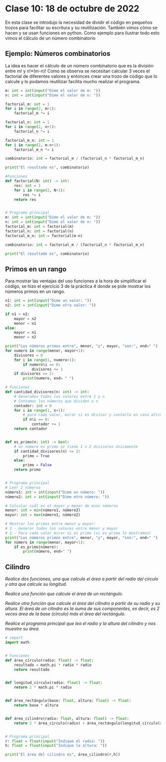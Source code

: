 # Clase 10: 18 de octubre de 2022

En esta clase se introdujo la necesidad de dividir el código en pequeños trozos para facilitar su escritura y su reutilización. También vimos cómo se hacen y se usan funciones en python. Como ejemplo para ilustrar todo esto vimos el cálculo de un número combinatorio

## Ejemplo: Números combinatorios

La idea es hacer el cálculo de un número combinatorio que es la división entre m! y n!\*(m-n)! Como se observa se necesitan calcular 3 veces el factorial de diferentes valores y entonces crear una trozo de código que lo calcule y lo podamos reutilizar facilita mucho realizar el programa.

```python
m: int = int(input("Dime el valor de m: "))
n: int = int(input("Dime el valor de n: "))

factorial_m: int = 1
for i in range(2, m+1):
    factorial_m *= i

factorial_n: int = 1
for i in range(2, n+1):
    factorial_n *= i

factorial_m_n: int = 1
for i in range(2, m-n+1):
    factorial_m_n *= i

combinatorio: int = factorial_m / (factorial_n * factorial_m_n)

print("El resultado es", combinatorio)
```

```python
#Funciones
def factorial(N: int) -> int:
    res: int = 1
    for i in range(2, N+1):
        res *= i
    return res


# Programa principal
m: int = int(input("Dime el valor de m: "))
n: int = int(input("Dime el valor de n: "))
factorial_m: int = factorial(m)
factorial_n: int = factorial(n)
factorial_m_n: int = factorial(m-n)

combinatorio: int = factorial_m / (factorial_n * factorial_m_n)

print("El resultado es", combinatorio)
```

## Primos en un rango

Para mostrar las ventajas del uso funciones a la hora de simplificar el código, se hizo el ejercicio 3 de la práctica 4 donde se pide mostrar los números primos en un rango.

```python
n1: int = int(input("Dime un valor: "))
n2: int = int(input("Dime otro valor: "))

if n1 < n2:
    mayor = n2
    menor = n1
else:
    mayor = n1
    menor = n2

print("Los números primos entre", menor, "y", mayor, "son:", end=" ")
for numero in range(menor, mayor+1):
    divisores = 0
    for i in range(1, numero+1):
        if numero%i == 0:
            divisores += 1
    if divisores <= 2:
        print(numero, end= " ")
```

```python
# Funciones
def cantidad_divisores(n: int) -> int:
    # Generamos todos los valores entre 1 y n
    # Contamos los números que dividen a n
    contador: int = 0
    for i in range(1, n+1):
        # para cada valor, mirar si es divisor y contarlo en caso afirmativo
        if n%i == 0:
            contador += 1
    return contador


def es_primo(n: int) -> bool:
    # un número es primo si tiene 1 o 2 divisores únicamente
    if cantidad_divisores(n) <= 2:
        primo = True
    else:
        primo = False
    return primo


# Programa principal
# Leer 2 números
número1: int = int(input("Dime un número: "))
número2: int = int(input("Dime otro número: "))

# Calcular cuál es el mayor y menor de esos números
menor: int = min(número1, número2)
mayor: int = max(número1, número2)

# Mostrar los primos entre menor y mayor:
# 1.- Generar todos los valores entre menor y mayor
# 2.- Para cada valor mirar si es primo (si es primo lo mostramos)
print("Los números primos entre", menor, "y", mayor, "son:", end=" ")
for número in range(menor, mayor+1):
    if es_primo(número):
        print(número, end=" ")
```

## Cilindro 

*Realice dos funciones, una que calcule el área a partir del radio del círculo y otra que calcule su longitud.*

*Realice una función que calcule el área de un rectángulo.*

*Realice otra función que calcule el área del cilindro a partir de su radio y su altura. El área de un cilindro es la suma de sus componentes, es decir, es 2 veces área de la base (círculo) más el área del rectángulo.*

*Realice el programa principal que lea el radio y la altura del cilindro y nos muestre su área.*

```python
# import
import math


# Funciones
def área_círculo(radio: float) -> float:
    resultado = math.pi * radio * radio
    return resultado


def longitud_círculo(radio: float) -> float:
    return 2 * math.pi * radio


def área_rectángulo(base: float, altura: float) -> float:
    return base * altura


def área_cilindro(radio: float, altura: float) -> float:
    return 2 * área_círculo(radio) + área_rectángulo(longitud_círculo(radio), altura)


# Programa principal
r: float = float(input("Indique el radio: "))
h: float = float(input("Indique la altura: "))

print("El área del cilindro es", área_cilindro(r,h))
```

